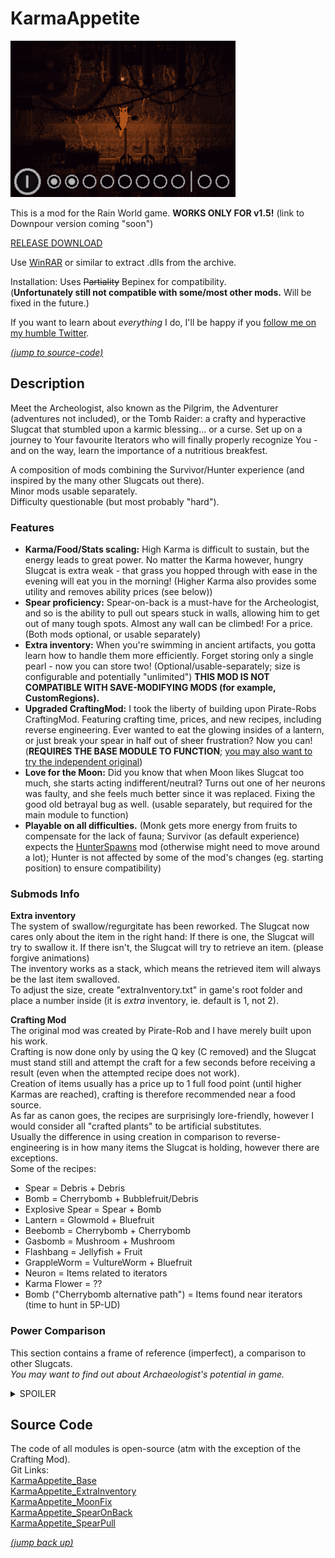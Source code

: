 # KarmaAppetite  
  
  ![alt text](thumb.png)
  
This is a mod for the Rain World game. **WORKS ONLY FOR v1.5!**
(link to Downpour version coming "soon")
  
[RELEASE DOWNLOAD](https://github.com/Dark-Gran/KarmaAppetite/releases/tag/1.0)  

Use [WinRAR](https://www.google.com/search?q=winrar) or similar to extract .dlls from the archive.  
  
Installation: Uses ~~Partiality~~ Bepinex for compatibility.  
(**Unfortunately still not compatible with some/most other mods.** Will be fixed in the future.)  
  
If you want to learn about _everything_ I do, I'll be happy if you [follow me on my humble Twitter](https://twitter.com/DarkGran_CZ).  
  
[_(jump to source-code)_](#source-code)  
  
  
## Description
  
Meet the Archeologist, also known as the Pilgrim, the Adventurer (adventures not included), or the Tomb Raider: a crafty and hyperactive Slugcat that stumbled upon a karmic blessing... or a curse. Set up on a journey to Your favourite Iterators who will finally properly recognize You - and on the way, learn the importance of a nutritious breakfest.  
  
A composition of mods combining the Survivor/Hunter experience (and inspired by the many other Slugcats out there).  
Minor mods usable separately.  
Difficulty questionable (but most probably "hard").  
  
### Features  
- **Karma/Food/Stats scaling:** High Karma is difficult to sustain, but the energy leads to great power. No matter the Karma however, hungry Slugcat is extra weak - that grass you hopped through with ease in the evening will eat you in the morning!
(Higher Karma also provides some utility and removes ability prices (see below))
- **Spear proficiency:** Spear-on-back is a must-have for the Archeologist, and so is the ability to pull out spears stuck in walls, allowing him to get out of many tough spots. Almost any wall can be climbed! For a price. (Both mods optional, or usable separately)  
- **Extra inventory:** When you're swimming in ancient artifacts, you gotta learn how to handle them more efficiently. Forget storing only a single pearl - now you can store two! (Optional/usable-separately; size is configurable and potentially "unlimited") **THIS MOD IS NOT COMPATIBLE WITH SAVE-MODIFYING MODS (for example, CustomRegions).**  
- **Upgraded CraftingMod:** I took the liberty of building upon Pirate-Robs CraftingMod. Featuring crafting time, prices, and new recipes, including reverse engineering. Ever wanted to eat the glowing insides of a lantern, or just break your spear in half out of sheer frustration? Now you can! (**REQUIRES THE BASE MODULE TO FUNCTION**; [you may also want to try the independent original](https://drive.google.com/file/d/1Ncw1LacgQ2BIFJdovaphjtJKiaqBlaBs/view))  
- **Love for the Moon:** Did you know that when Moon likes Slugcat too much, she starts acting indifferent/neutral? Turns out one of her neurons was faulty, and she feels much better since it was replaced. Fixing the good old betrayal bug as well. (usable separately, but required for the main module to function)  
- **Playable on all difficulties.** (Monk gets more energy from fruits to compensate for the lack of fauna; Survivor (as default experience) expects the [HunterSpawns](https://drive.google.com/file/d/1VlO82XQMyXaY79xhIF2rRuiWxUYStPFu/view) mod (otherwise might need to move around a lot); Hunter is not affected by some of the mod's changes (eg. starting position) to ensure compatibility)  
  
### Submods Info  
**Extra inventory**  
The system of swallow/regurgitate has been reworked. The Slugcat now cares only about the item in the right hand: If there is one, the Slugcat will try to swallow it. If there isn't, the Slugcat will try to retrieve an item. (please forgive animations)  
The inventory works as a stack, which means the retrieved item will always be the last item swalloved.  
To adjust the size, create "extraInventory.txt" in game's root folder and place a number inside (it is _extra_ inventory, ie. default is 1, not 2).  
  
**Crafting Mod**  
The original mod was created by Pirate-Rob and I have merely built upon his work.  
Crafting is now done only by using the Q key (C removed) and the Slugcat must stand still and attempt the craft for a few seconds before receiving a result (even when the attempted recipe does not work).  
Creation of items usually has a price up to 1 full food point (until higher Karmas are reached), crafting is therefore recommended near a food source.  
As far as canon goes, the recipes are surprisingly lore-friendly, however I would consider all "crafted plants" to be artificial substitutes.  
Usually the difference in using creation in comparison to reverse-engineering is in how many items the Slugcat is holding, however there are exceptions.  
Some of the recipes:  
- Spear = Debris + Debris  
- Bomb = Cherrybomb + Bubblefruit/Debris  
- Explosive Spear = Spear + Bomb  
- Lantern = Glowmold + Bluefruit  
- Beebomb = Cherrybomb + Cherrybomb  
- Gasbomb = Mushroom + Mushroom  
- Flashbang = Jellyfish + Fruit  
- GrappleWorm = VultureWorm + Bluefruit  
- Neuron = Items related to iterators  
- Karma Flower = ??  
- Bomb ("Cherrybomb alternative path") = Items found near iterators (time to hunt in 5P-UD)  

### Power Comparison  
  
This section contains a frame of reference (imperfect), a comparison to other Slugcats.  
_You may want to find out about Archaeologist's potential in game._  
  
<details>
  
  <summary>SPOILER</summary>
  
  **No food, any Karma**: Slower than Monk and can't even throw a spear properly: stucking it into walls/creatures requires a jump into melee distance.  
  **Max food, Karma 1-3**: +- Survivor  
  **Max food, Karma 5**: Glowing Hunter with a multiplied damage on spear.  
  **Max food, Karma 10**: Dances with Martyr. (on Karma 10, all bonuses are doubled)  
  Note: Karma 7 removes food price from crafting and spear-dislodge.
  
</details>
  
  
  
## Source Code
  
The code of all modules is open-source (atm with the exception of the Crafting Mod).  
Git Links:  
[KarmaAppetite_Base](https://github.com/Dark-Gran/KarmaAppetite_Base)  
[KarmaAppetite_ExtraInventory](https://github.com/Dark-Gran/KarmaAppetite_ExtraInventory)  
[KarmaAppetite_MoonFix](https://github.com/Dark-Gran/MoonFix)  
[KarmaAppetite_SpearOnBack](https://github.com/Dark-Gran/KarmaAppetite_SpearOnBack)  
[KarmaAppetite_SpearPull](https://github.com/Dark-Gran/KarmaAppetite_SpearPull)  

[_(jump back up)_](#karmaappetite)
